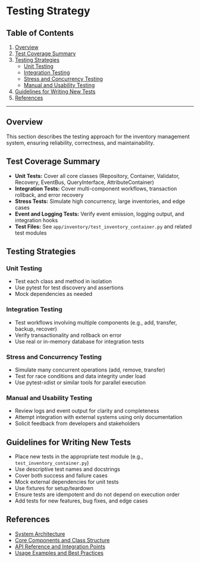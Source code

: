 # Testing Strategy

## Table of Contents
1. [Overview](#overview)
2. [Test Coverage Summary](#test-coverage-summary)
3. [Testing Strategies](#testing-strategies)
    - [Unit Testing](#unit-testing)
    - [Integration Testing](#integration-testing)
    - [Stress and Concurrency Testing](#stress-and-concurrency-testing)
    - [Manual and Usability Testing](#manual-and-usability-testing)
4. [Guidelines for Writing New Tests](#guidelines-for-writing-new-tests)
5. [References](#references)

---

## Overview
This section describes the testing approach for the inventory management system, ensuring reliability, correctness, and maintainability.

## Test Coverage Summary
- **Unit Tests:** Cover all core classes (Repository, Container, Validator, Recovery, EventBus, QueryInterface, AttributeContainer)
- **Integration Tests:** Cover multi-component workflows, transaction rollback, and error recovery
- **Stress Tests:** Simulate high concurrency, large inventories, and edge cases
- **Event and Logging Tests:** Verify event emission, logging output, and integration hooks
- **Test Files:** See `app/inventory/test_inventory_container.py` and related test modules

## Testing Strategies

### Unit Testing
- Test each class and method in isolation
- Use pytest for test discovery and assertions
- Mock dependencies as needed

### Integration Testing
- Test workflows involving multiple components (e.g., add, transfer, backup, recover)
- Verify transactionality and rollback on error
- Use real or in-memory database for integration tests

### Stress and Concurrency Testing
- Simulate many concurrent operations (add, remove, transfer)
- Test for race conditions and data integrity under load
- Use pytest-xdist or similar tools for parallel execution

### Manual and Usability Testing
- Review logs and event output for clarity and completeness
- Attempt integration with external systems using only documentation
- Solicit feedback from developers and stakeholders

## Guidelines for Writing New Tests
- Place new tests in the appropriate test module (e.g., `test_inventory_container.py`)
- Use descriptive test names and docstrings
- Cover both success and failure cases
- Mock external dependencies for unit tests
- Use fixtures for setup/teardown
- Ensure tests are idempotent and do not depend on execution order
- Add tests for new features, bug fixes, and edge cases

## References
- [System Architecture](system-architecture.md)
- [Core Components and Class Structure](core-components.md)
- [API Reference and Integration Points](api-reference.md)
- [Usage Examples and Best Practices](usage-examples.md)
